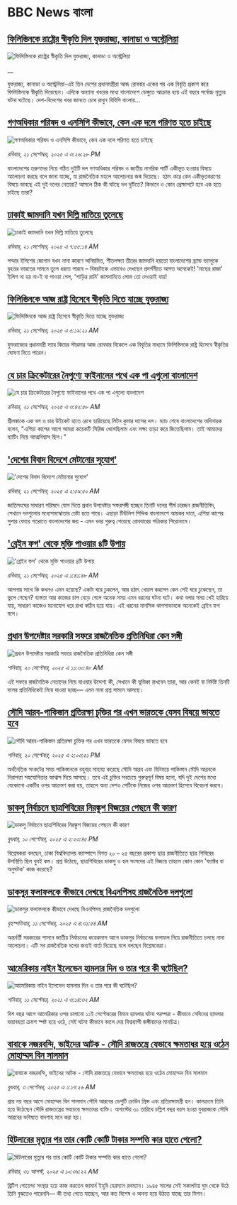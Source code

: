 # BBC News বাংলা## [ফিলিস্তিনকে রাষ্ট্রের স্বীকৃতি দিল যুক্তরাজ্য, কানাডা ও অস্ট্রেলিয়া](https://www.bbc.co.uk/bengali/live/ce9rrdvyxe8t?at_medium=RSS&at_campaign=rss?at_campaign=githubrss)![ফিলিস্তিনকে রাষ্ট্রের স্বীকৃতি দিল যুক্তরাজ্য, কানাডা ও অস্ট্রেলিয়া](https://ichef.bbci.co.uk/ace/standard/240/cpsprodpb/6c34/live/d7df2f00-96f4-11f0-b421-1f7adb2b0f32.jpg)__যুক্তরাজ্য, কানাডা ও অস্ট্রেলিয়া-এই তিন দেশের প্রধানমন্ত্রীরা আজ রোববার একের পর এক বিবৃতি প্রকাশ করে ফিলিস্তিনকে স্বীকৃতি দিয়েছেন। এদিকে অন্যান্য খবরের মধ্যে বাংলাদেশে ডেঙ্গুতে আক্রান্ত হয়ে এই বছরে সর্বোচ্চ মৃত্যুর ঘটনা ঘটেছে। দেশ-বিদেশের খবর জানতে চোখ রাখুন বিবিসি বাংলায়...## [গণঅধিকার পরিষদ ও এনসিপি কীভাবে, কেন এক দলে পরিণত হতে চাইছে ](https://www.bbc.com/bengali/articles/cy7ppm237d5o?at_medium=RSS&at_campaign=rss?at_campaign=githubrss)![গণঅধিকার পরিষদ ও এনসিপি কীভাবে, কেন এক দলে পরিণত হতে চাইছে ](https://ichef.bbci.co.uk/ace/ws/240/cpsprodpb/98be/live/9bc112f0-96ee-11f0-ac8b-5db7e7839031.png)_রবিবার, ২১ সেপ্টেম্বর, ২০২৫ এ ৩:২৬:২৮ PM_বাংলাদেশের তরুণদের নিয়ে গঠিত দুইটি দল গণঅধিকার পরিষদ ও জাতীয় নাগরিক পার্টি একীভূত হওয়ার বিষয়ে আলোচনা করছে বলে জানা যাচ্ছে, যা রাজনৈতিক মহলে আলোচনার জন্ম দিয়েছে। হঠাৎ করে কেন একীভূতকরণের বিষয়ে ভাবছে এই দুই দলের নেতারা? আসলে ঠিক কী ঘটছে দল দুটিতে? কিভাবে ও কোন প্রেক্ষাপটে হবে এক হতে চাইছে তারা?## [ঢাকাই জামদানি যখন দিল্লি মাতিয়ে তুলেছে](https://www.bbc.com/bengali/articles/c8rvv55el34o?at_medium=RSS&at_campaign=rss?at_campaign=githubrss)![ঢাকাই জামদানি যখন দিল্লি মাতিয়ে তুলেছে](https://ichef.bbci.co.uk/ace/ws/240/cpsprodpb/6691/live/6e04f790-96bd-11f0-820f-dddba711e2b5.jpg)_রবিবার, ২১ সেপ্টেম্বর, ২০২৫ এ ৭:৫৫:১৪ AM_পদ্মার ইলিশের জোগান যখন নানা কারণে অনিয়মিত, শীতলক্ষ্যা তীরের জামদানি হয়তো বাংলাদেশের ব্র্যান্ড ভ্যালুকে বৃহত্তর ভারতের সামনে তুলে ধরতে পারবে – বিষয়টাকে এভাবেও দেখছেন প্রদর্শনীতে আগত অনেকেই! 'মাছের রাজা' ইলিশ না হয় না-ই বা পাওয়া গেল, 'শাড়ির রানি' জামদানিতে লোভ তো দেওয়াই যায়!## [ফিলিস্তিনকে আজ রাষ্ট্র হিসেবে স্বীকৃতি দিতে যাচ্ছে যুক্তরাজ্য](https://www.bbc.com/bengali/articles/cx277jgrr44o?at_medium=RSS&at_campaign=rss?at_campaign=githubrss)![ফিলিস্তিনকে আজ রাষ্ট্র হিসেবে স্বীকৃতি দিতে যাচ্ছে যুক্তরাজ্য](https://ichef.bbci.co.uk/ace/ws/240/cpsprodpb/c8c6/live/29978ae0-969b-11f0-9cf6-cbf3e73ce2b9.jpg)_রবিবার, ২১ সেপ্টেম্বর, ২০২৫ এ ৫:১৯:২১ AM_যুক্তরাজ্যের প্রধানমন্ত্রী স্যার কিয়ের স্টারমার আজ রোববার বিকেলে এক বিবৃতির মাধ্যমে ফিলিস্তিনকে রাষ্ট্র হিসেবে স্বীকৃতির ঘোষণা দিতে পারেন।## [যে চার ক্রিকেটারের নৈপুণ্যে ফাইনালের পথে এক পা এগুলো বাংলাদেশ](https://www.bbc.com/bengali/articles/c1477018j88o?at_medium=RSS&at_campaign=rss?at_campaign=githubrss)![যে চার ক্রিকেটারের নৈপুণ্যে ফাইনালের পথে এক পা এগুলো বাংলাদেশ](https://ichef.bbci.co.uk/ace/ws/240/cpsprodpb/a203/live/27219e50-969a-11f0-9af9-69e287ebade9.jpg)_রবিবার, ২১ সেপ্টেম্বর, ২০২৫ এ ৩:৪২:৫৮ AM_শ্রীলঙ্কাকে এক বল ও চার উইকেট হাতে রেখে হারিয়েছে লিটন কুমার দাসের দল। ম্যাচ শেষে বাংলাদেশের অধিনায়ক বলেন, "এশিয়া কাপের আগে আমরা কয়েকটি সিরিজ খেলেছিলাম এবং লক্ষ্য তাড়া করে জিতেছিলাম। তাই আমাদের ব্যাটিং নিয়ে আত্মবিশ্বাস ছিল।"## ['দেশের বিবাদ বিদেশে মেটানোর সুযোগ'](https://www.bbc.com/bengali/articles/cx2rrj2nzrro?at_medium=RSS&at_campaign=rss?at_campaign=githubrss)!['দেশের বিবাদ বিদেশে মেটানোর সুযোগ'](https://ichef.bbci.co.uk/ace/ws/240/cpsprodpb/88a0/live/0ff97150-9693-11f0-a67e-bd4558ab861b.jpg)_রবিবার, ২১ সেপ্টেম্বর, ২০২৫ এ ২:৫৯:৫০ AM_জাতিসংঘের সাধারণ পরিষদে যোগ দিতে প্রধান উপদেষ্টার সফরসঙ্গী হচ্ছেন তিনটি দলের শীর্ষ চারজন রাজনীতিবিদ, সেখানে দলগুলোর মধ্যেসমঝোতার চেষ্টা হতে পারে। এছাড়া টিউলিপ সিদ্দিক বাংলাদেশে আয়কর দাতা, এশিয়া কাপের সুপার ফোরে গতরাতে বাংলাদেশের জয় - এমন খবর গুরুত্ব পেয়েছে রোববারের পত্রিকার শিরোনামে।## ['ব্রেইন ফগ' থেকে মুক্তি পাওয়ার ৪টি উপায়  ](https://www.bbc.com/bengali/articles/c930l1wwyd1o?at_medium=RSS&at_campaign=rss?at_campaign=githubrss)!['ব্রেইন ফগ' থেকে মুক্তি পাওয়ার ৪টি উপায়  ](https://ichef.bbci.co.uk/ace/ws/240/cpsprodpb/b446/live/f9616c50-92db-11f0-b391-6936825093bd.jpg)_রবিবার, ২১ সেপ্টেম্বর, ২০২৫ এ ১:৪১:৪৮ AM_আপনার সাথে কি কখনও এমন হয়েছে? একটা ঘরে ঢুকলেন, আর হঠাৎ খেয়াল করলেন কেন সেই ঘরে ঢুকেছেন, তা ভুলে গেছেন? ব্যস্ততা আর কাজের চাপ বেড়ে গেলে অনেক সময় এমন ধরনের ঘটনা ঘটে। কথা বলার সময় খেই হারিয়ে যায়, সাধারণ কাজেও মনোযোগ ধরে রাখা কঠিন হয়ে যায়। এই ধরনের মানসিক ঝাপসাভাবকে অনেকেই ব্রেইন ফগ বলে।## [প্রধান উপদেষ্টার সরকারি সফরে রাজনৈতিক প্রতিনিধিরা কেন সঙ্গী](https://www.bbc.com/bengali/articles/cx2pxeml46ko?at_medium=RSS&at_campaign=rss?at_campaign=githubrss)![প্রধান উপদেষ্টার সরকারি সফরে রাজনৈতিক প্রতিনিধিরা কেন সঙ্গী](https://ichef.bbci.co.uk/ace/ws/240/cpsprodpb/15a5/live/01807300-960a-11f0-afe7-9301345a5d7c.jpg)_শনিবার, ২০ সেপ্টেম্বর, ২০২৫ এ ১১:৩০:৪৮ AM_এই সফরে রাজনৈতিক নেতাদের নিয়ে যাওয়ার উদ্দেশ্য কী, সেখানে কী ভূমিকা রাখবেন তারা, আর কেনই বা নির্দিষ্ট তিনটি দলের প্রতিনিধিকেই নিয়ে যাওয়া হচ্ছে–– এমন নানা প্রশ্ন সামনে আসছে।## [সৌদি আরব-পাকিস্তান প্রতিরক্ষা চুক্তির পর এখন ভারতকে যেসব বিষয়ে ভাবতে হবে](https://www.bbc.com/bengali/articles/c4g5zgrpx0go?at_medium=RSS&at_campaign=rss?at_campaign=githubrss)![সৌদি আরব-পাকিস্তান প্রতিরক্ষা চুক্তির পর এখন ভারতকে যেসব বিষয়ে ভাবতে হবে](https://ichef.bbci.co.uk/ace/ws/240/cpsprodpb/fdda/live/cbe95ac0-960b-11f0-84c8-99de564f0440.jpg)_শনিবার, ২০ সেপ্টেম্বর, ২০২৫ এ ২:০৩:৫১ PM_অর্থনৈতিক সংকটের সময় পাকিস্তানকে বহুবার সাহায্য করেছে সৌদি আরব এবং বিনিময়ে পাকিস্তান সৌদি আরবকে নিরাপত্তা সহযোগিতার আশ্বাস দিয়ে আসছে। তবে এই চুক্তির সবচেয়ে গুরুত্বপূর্ণ বিষয় হলো, যদি দুই দেশের মধ্যে যেকোনো একটির ওপর আক্রমণ করা হয়, তাহলে অন্য দেশও সেটিকে নিজের ওপর আক্রমণ হিসেবে বিবেচনা করবে।## [ডাকসু নির্বাচনে ছাত্রশিবিরের নিরঙ্কুশ বিজয়ের পেছনে কী কারণ](https://www.bbc.com/bengali/articles/cvgvemy3dk2o?at_medium=RSS&at_campaign=rss?at_campaign=githubrss)![ডাকসু নির্বাচনে ছাত্রশিবিরের নিরঙ্কুশ বিজয়ের পেছনে কী কারণ](https://ichef.bbci.co.uk/ace/ws/240/cpsprodpb/33bf/live/0c9c2420-8e51-11f0-b199-41ee52afc86b.jpg)_বুধবার, ১০ সেপ্টেম্বর, ২০২৫ এ ২:২৩:৪৫ PM_বিশ্লেষকরা বলছেন, ঢাকা বিশ্ববিদ্যালয় ক্যাম্পাসে বিগত ২০ – ২৫ বছরের প্রকাশ্য ছাত্র রাজনীতিতে ছাত্র শিবিরের উপস্থিতি ছিল খুবই কম। প্রশ্ন উঠেছে, ছাত্রশিবিরের ডাকসু ও হল সংসদের এই বিজয়ে তাহলে কোন কোন 'ফ্যাক্টর বা অনুঘটক' কাজ করেছে?## [ডাকসুর ফলাফলকে কীভাবে দেখছে বিএনপিসহ রাজনৈতিক দলগুলো](https://www.bbc.com/bengali/articles/c3rvw8rq0dzo?at_medium=RSS&at_campaign=rss?at_campaign=githubrss)![ডাকসুর ফলাফলকে কীভাবে দেখছে বিএনপিসহ রাজনৈতিক দলগুলো](https://ichef.bbci.co.uk/ace/ws/240/cpsprodpb/a5ef/live/3e1521d0-8ec1-11f0-8f12-7303442ee564.jpg)_বৃহস্পতিবার, ১১ সেপ্টেম্বর, ২০২৫ এ ৪:৩১:৫৪ AM_অন্তর্বর্তী সরকারের শাসনে জাতীয় নির্বাচনের কয়েকমাস আগে ডাকসুর নির্বাচনের ফলাফল নিয়ে রাজনীতিতে চলছে নানা আলোচনা। এটি সব রাজনৈতিক দলের জন্যই বার্তা দিয়েছে বলে বলছেন বিশ্লেষকেরা।## [আমেরিকায় নাইন ইলেভেন হামলার দিন ও তার পরে কী ঘটেছিল?](https://www.bbc.com/bengali/news-58102468?at_medium=RSS&at_campaign=rss?at_campaign=githubrss)![আমেরিকায় নাইন ইলেভেন হামলার দিন ও তার পরে কী ঘটেছিল?](https://ichef.bbci.co.uk/ace/standard/240/cpsprodpb/2FDA/production/_119705221_twintowers.jpg)_শনিবার, ১১ সেপ্টেম্বর, ২০২১ এ ৩:১৪:৩২ AM_বিশ বছর আগে আমেরিকার ওপর চালানো ১১ই সেপ্টেম্বরের বিমান হামলার ঘটনা পরম্পরা - কীভাবে সেদিনের হামলার ভয়াবহতা ক্রমশ স্পষ্ট হয়ে ওঠে, সেই ঘটনা কীভাবে বদলে দেয় বিশ্বব্যাপী জঙ্গীবাদের মানচিত্র।## [বাবাকে নজরবন্দি, ভাইদের আটক - সৌদি রাজতন্ত্রে যেভাবে ক্ষমতাধর হয়ে ওঠেন মোহাম্মদ বিন সালমান](https://www.bbc.com/bengali/articles/c1mpmx9dvrgo?at_medium=RSS&at_campaign=rss?at_campaign=githubrss)![বাবাকে নজরবন্দি, ভাইদের আটক - সৌদি রাজতন্ত্রে যেভাবে ক্ষমতাধর হয়ে ওঠেন মোহাম্মদ বিন সালমান](https://ichef.bbci.co.uk/ace/ws/240/cpsprodpb/8900/live/9e7b92f0-87e3-11f0-84c8-99de564f0440.jpg)_বুধবার, ৩ সেপ্টেম্বর, ২০২৫ এ ১:১৭:২৬ AM_প্রায় নয় বছর আগে মোহাম্মদ বিন সালমান সৌদি আরবের ডেপুটি ক্রাউন প্রিন্স এবং প্রতিরক্ষামন্ত্রী হন। কালক্রমে তিনি হয়ে উঠেছেন সৌদি রাজতন্ত্রের সবচেয়ে ক্ষমতাধর ব্যক্তি। অগাস্টের ৩১ তারিখে চল্লিশ বছর বয়স হওয়া যুবরাজকে সৌদি আরবের ভবিষ্যত বাদশাহ মনে করা হয়।## [হিটলারের মৃত্যুর পর তার কোটি কোটি টাকার সম্পত্তি কার হাতে গেলো?](https://www.bbc.com/bengali/articles/c15lj45vwlwo?at_medium=RSS&at_campaign=rss?at_campaign=githubrss)![হিটলারের মৃত্যুর পর তার কোটি কোটি টাকার সম্পত্তি কার হাতে গেলো?](https://ichef.bbci.co.uk/ace/ws/240/cpsprodpb/af67/live/b78d09b0-84c6-11f0-84c8-99de564f0440.jpg)_রবিবার, ৩১ আগস্ট, ২০২৫ এ ১০:৩৯:২২ AM_ব্রিটিশ গোয়েন্দা সংস্থার হয়ে কাজ করতেন জামার্ন ইহুদি হেরম্যান রথম্যান। ১৯৪৫ সালের সেই সকালটায় ঘুম থেকে উঠে তিনি বুঝতেও পারেননি–– কী তথ্য পেতে যাচ্ছেন, আর কত বিশেষ ও অনন্য হয়ে উঠতে যাচ্ছে তার মিশন।